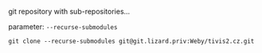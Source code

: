 git repository with sub-repositories...

parameter: `--recurse-submodules` 

`git clone --recurse-submodules git@git.lizard.priv:Weby/tivis2.cz.git`   